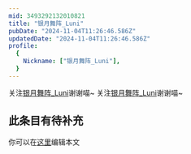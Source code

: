 ```yaml
---
mid: 3493292132010821
title: "银月舞阵_Luni"
pubDate: "2024-11-04T11:26:46.586Z"
updatedDate: "2024-11-04T11:26:46.586Z"
profile:
  {
    Nickname: ["银月舞阵_Luni"],
  }
---
```


关注[银月舞阵_Luni](https://space.bilibili.com/3493292132010821)谢谢喵~ 关注[银月舞阵_Luni](https://space.bilibili.com/3493292132010821)谢谢喵~

## 此条目有待补充
你可以在[这里](https://github.com/Yuhanawa/VTuber.ICU/edit/master/src/content/v/银月舞阵_Luni/index.md)编辑本文
